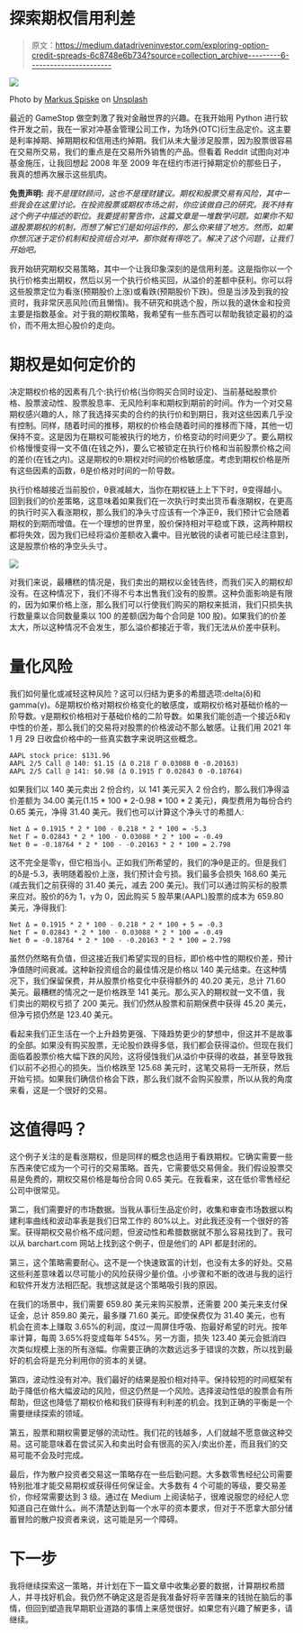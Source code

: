 # 探索期权信用利差

> 原文：<https://medium.datadriveninvestor.com/exploring-option-credit-spreads-6c8748e6b734?source=collection_archive---------6----------------------->

![](img/99a6f7187d914fe77a31549a07855fd1.png)

Photo by [Markus Spiske](https://unsplash.com/@markusspiske?utm_source=medium&utm_medium=referral) on [Unsplash](https://unsplash.com?utm_source=medium&utm_medium=referral)

最近的 GameStop 做空刺激了我对金融世界的兴趣。在我开始用 Python 进行软件开发之前，我在一家对冲基金管理公司工作，为场外(OTC)衍生品定价。这主要是利率掉期、掉期期权和信用违约掉期。我们从未大量涉足股票，因为股票很容易在交易所交易，我们的重点是在交易所外销售的产品。但看着 Reddit 试图向对冲基金施压，让我回想起 2008 年至 2009 年在纽约市进行掉期定价的那些日子，我真的想再次展示这些肌肉。

**免责声明:** *我不是理财顾问，这也不是理财建议。期权和股票交易有风险，其中一些我会在这里讨论。在投资股票或期权市场之前，你应该做自己的研究。我不持有这个例子中描述的职位。我要提前警告你，这篇文章是一堆数学问题。如果你不知道股票期权的机制，而想了解它们是如何运作的，那么你来错了地方。然而，如果你想沉迷于定价机制和投资组合对冲，那你就有得吃了。解决了这个问题，让我们开始吧。*

我开始研究期权交易策略，其中一个让我印象深刻的是信用利差。这是指你以一个执行价格卖出期权，然后以另一个执行价格买回，从溢价的差额中获利。你可以将这些股票定位为看涨(预期股价上涨)或看跌(预期股价下跌)。但是当涉及到我的投资时，我非常厌恶风险(而且懒惰)。我不研究和挑选个股，所以我的退休金和投资主要是指数基金。对于我的期权策略，我希望有一些东西可以帮助我锁定最初的溢价，而不用太担心股价的走向。

# 期权是如何定价的

决定期权价格的因素有几个:执行价格(当你购买合同时设定)、当前基础股票价格、股票波动性、股票股息率、无风险利率和期权到期前的时间。作为一个对交易期权感兴趣的人，除了我选择买卖的合约的执行价和到期日，我对这些因素几乎没有控制。同样，随着时间的推移，期权的价格会随着时间的推移而下降，其他一切保持不变。这是因为在期权可能被执行的地方，价格变动的时间更少了。要么期权价格慢慢变得一文不值(在钱之外)，要么它被锁定在执行价格和当前股票价格之间的差价(在钱之内)。这是期权的θ:期权对时间的价格敏感度。考虑到期权价格是所有这些因素的函数，θ是价格对时间的一阶导数。

执行价格越接近当前股价，θ衰减越大，当你在期权链上上下下时，θ变得越小。回到我们的价差策略，这意味着如果我们在一次执行时卖出货币看涨期权，在更高的执行时买入看涨期权，那么我们的净头寸应该有一个净正θ，我们预计它会随着期权的到期而增值。在一个理想的世界里，股价保持相对平稳或下跌，这两种期权都将失效，因为我们已经将溢价差额收入囊中。目光敏锐的读者可能已经注意到，这是股票价格的净空头头寸。

![](img/7edcdd918064e36ff7909fe46279c511.png)

对我们来说，最糟糕的情况是，我们卖出的期权以金钱告终，而我们买入的期权却没有。在这种情况下，我们不得不亏本出售我们没有的股票。这种负面影响是有限的，因为如果价格上涨，那么我们可以行使我们购买的期权来抵消，我们只损失执行数量乘以合同数量乘以 100 的差额(因为每个合同是 100 股)。如果我们的价差太大，所以这种情况不会发生，那么溢价都接近于零，我们无法从价差中获利。

# 量化风险

我们如何量化或减轻这种风险？这可以归结为更多的希腊选项:delta(δ)和 gamma(γ)。δ是期权价格对期权价格变化的敏感度，或期权价格对基础价格的一阶导数。γ是期权价格相对于基础价格的二阶导数。如果我们能创造一个接近δ和γ中性的价差，那么我们的交易将对股票的价格波动不那么敏感。让我们用 2021 年 1 月 29 日收盘价格中的一些真实数字来说明这些概念。

```
AAPL stock price: $131.96
AAPL 2/5 Call @ 140: $1.15 (Δ 0.218 Γ 0.03088 Θ -0.20163)
AAPL 2/5 Call @ 141: $0.98 (Δ 0.1915 Γ 0.02843 Θ -0.18764)
```

如果我们以 140 美元卖出 2 份合约，以 141 美元买入 2 份合约，那么我们净得溢价差额为 34.00 美元(1.15 * 100 * 2-0.98 * 100 * 2 美元)，典型费用为每份合约 0.65 美元，净得 31.40 美元。我们也可以计算这个净头寸的希腊人:

```
Net Δ = 0.1915 * 2 * 100 - 0.218 * 2 * 100 = -5.3
Net Γ = 0.02843 * 2 * 100 - 0.03088 * 2 * 100 = -0.49
Net Θ = -0.18764 * 2 * 100 - -0.20163 * 2 * 100 = 2.798
```

这不完全是零γ，但它相当小。正如我们所希望的，我们的净θ是正的。但是我们的δ是-5.3，表明随着股价上涨，我们预计会亏损。我们最多会损失 168.60 美元(减去我们之前获得的 31.40 美元，减去 200 美元)。我们可以通过购买标的股票来应对。股价的δ为 1，γ为 0，因此购买 5 股苹果(AAPL)股票的成本为 659.80 美元，净得我们:

```
Net Δ = 0.1915 * 2 * 100 - 0.218 * 2 * 100 + 5 = -0.3
Net Γ = 0.02843 * 2 * 100 - 0.03088 * 2 * 100 = -0.49
Net Θ = -0.18764 * 2 * 100 - -0.20163 * 2 * 100 = 2.798
```

虽然仍然略有负值，但这接近我们希望实现的目标，即价格中性的期权价差，预计净值随时间衰减。这种新投资组合的最佳情况是价格以 140 美元结束。在这种情况下，我们保留保费，并从股票价格变化中获得额外的 40.20 美元，总计 71.60 美元。最糟糕的情况之一是价格跌至 141 美元。那么买入的期权就一文不值，我们卖出的期权亏损了 200 美元。我们仍然从股票和前期保费中获得 45.20 美元，但净亏损仍然是 123.40 美元。

看起来我们正生活在一个上升趋势更强、下降趋势更少的梦想中，但这并不是故事的全部。如果没有购买股票，无论股价跌得多低，我们都会获得溢价。但现在我们面临着股票价格大幅下跌的风险，这将侵蚀我们从溢价中获得的收益，甚至导致我们以前不必担心的损失。当价格跌至 125.68 美元时，这笔交易将一无所获，然后开始亏损。如果我们确信价格会下跌，那么我们就不会购买股票，所以从我的角度来看，这是一个很好的交易。

# 这值得吗？

这个例子关注的是看涨期权，但是同样的概念也适用于看跌期权。它确实需要一些东西来使它成为一个可行的交易策略。首先，它需要低交易佣金。我们假设股票交易是免费的，期权交易价格是每份合同 0.65 美元。在我看来，这在低价零售经纪公司中很常见。

第二，我们需要好的市场数据。当我从事衍生品定价时，收集和审查市场数据以构建利率曲线和波动率表是我们日常工作的 80%以上。对此我还没有一个很好的答案。获得期权交易价格不成问题，但波动性和希腊数据就不那么容易找到了。我可以从 barchart.com 网站上找到这个例子，但是他们的 API 都是封闭的。

第三，这个策略需要耐心。这不是一个快速致富的计划，也没有太多的好处。交易这些利差意味着以尽可能小的风险获得少量价值。小步骤和不断的改进与我的运行和软件开发方法相匹配。我想这就是这个策略吸引我的原因。

在我们的场景中，我们需要 659.80 美元来购买股票，还需要 200 美元来支付保证金，总计 859.80 美元，最多赚 71.60 美元。即使保费仅为 31.40 美元，也有机会在资本上赚取 3.65%的利润，度过一周屏住呼吸、抱最好希望的时光。按年率计算，每周 3.65%将变成每年 545%。另一方面，损失 123.40 美元会抵消四次类似规模上涨的所有涨幅。你需要正确的次数远远多于错误的次数，所以找到最好的机会将是充分利用你的资本的关键。

第四，波动性没有对冲。我们最好的结果是股价相对持平。保持较短的时间框架有助于降低价格大幅波动的风险，但这仍然是一个风险。选择波动性低的股票会有所帮助，但这也降低了期权价格和我们获得有利利差的机会。找到正确的平衡是一个需要继续探索的领域。

第五，股票和期权需要足够的流动性。我们花的钱越多，人们就越不愿意做这种交易。这可能意味着在尝试买入和卖出时会有很高的买入/卖出价差，而且我们的交易可能不会及时完成。

最后，作为散户投资者交易这一策略存在一些后勤问题。大多数零售经纪公司需要特别批准才能交易期权或获得任何保证金。大多数有 4 个可能的等级，要交易差价，你经常需要达到 3 级。通过在 Medium 上阅读帖子，很难说服您的经纪人您知道自己在做什么。尚不清楚达到每一个水平的资本要求，但对于不愿拿大部分储蓄冒险的散户投资者来说，这可能是另一个障碍。

# 下一步

我将继续探索这一策略，并计划在下一篇文章中收集必要的数据，计算期权希腊人，并寻找好机会。我仍然不确定这是否是我准备好将辛苦赚来的钱抛在脑后的事情，但回到塑造我早期职业道路的事情上来感觉很好。如果您有兴趣了解更多，请继续。